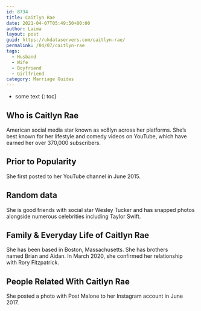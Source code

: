 ```yaml
---
id: 8734
title: Caitlyn Rae
date: 2021-04-07T05:49:50+00:00
author: Laima
layout: post
guid: https://ukdataservers.com/caitlyn-rae/
permalink: /04/07/caitlyn-rae
tags:
  - Husband
  - Wife
  - Boyfriend
  - Girlfriend
category: Marriage Guides
---
```


* some text
{: toc}


## Who is Caitlyn Rae
                  
                  
                  
American social media star known as xc8lyn across her platforms. She&#8217;s best known for her lifestyle and comedy videos on YouTube, which have earned her over 370,000 subscribers.
                  
              
            
              
            
                
                
                
## Prior to Popularity
                  
                  
                  
She first posted to her YouTube channel in June 2015. 
                  
              
            
              
            
                
                
                
## Random data
                  
                  
                  
She is good friends with social star Wesley Tucker and has snapped photos alongside numerous celebrities including Taylor Swift.
                  
              
            
              
            
                
                
                
## Family & Everyday Life of Caitlyn Rae
                  
                  
                  
She has been based in Boston, Massachusetts. She has brothers named Brian and Aidan. In March 2020, she confirmed her relationship with Rory Fitzpatrick.
                  
              
            
              
            
                
                
                
## People Related With Caitlyn Rae
                  
                  
                  
She posted a photo with Post Malone to her Instagram account in June 2017. 
                  
              
            
              
            
                
              
            
              
              
            
            
              
            
          
          
          